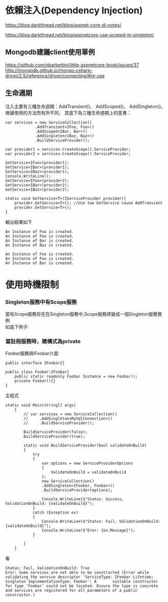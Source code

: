 # 依賴注入(Dependency Injection)

https://blog.darkthread.net/blog/aspnet-core-di-notes/  

https://blog.darkthread.net/blog/aspnetcore-use-scoped-in-singleton/

## Mongodb建議client使用單例  

  https://github.com/nbarbettini/little-aspnetcore-book/issues/37
  http://mongodb.github.io/mongo-csharp-driver/2.5/reference/driver/connecting/#re-use
  

## 生命週期

  注入主要有三種生命週期：AddTransient()、 AddScoped()、 AddSingleton()，根據使用的方法而有所不同，
  其底下為三種生命週期上的差異：
  
    var services = new ServiceCollection()
                 .AddTransient<IFoo, Foo>()
                 .AddScoped<IBar, Bar>()
                 .AddSingleton<IBaz, Baz>()
                 .BuildServiceProvider();
            
    var provider1 = services.CreateScope().ServiceProvider;
    var provider2 = services.CreateScope().ServiceProvider;
    
    GetService<IFoo>(provider1);
    GetService<IBar>(provider1);
    GetService<IBaz>(provider1);
    Console.WriteLine();
    GetService<IFoo>(provider2);
    GetService<IBar>(provider2);
    GetService<IBaz>(provider2);
            
    static void GetService<T>(IServiceProvider provider){
        provider.GetService<T>(); //Use two GetService cause AddTransient
        provider.GetService<T>();
    }
  
  輸出結果如下
  
    An Instance of Foo is created.
    An Instance of Foo is created.
    An Instance of Bar is created.
    An Instance of Baz is created.
  
    An Instance of Foo is created.
    An Instance of Foo is created.
    An Instance of Bar is created.

# 使用時機限制  

### Singleton服務中有Scope服務  
  
當有Scope服務存在在Singleton服務中,Scope服務將變成一個Singleton服務實例  
如底下例子:  

### 當註冊服務時，建構式為private 
  
Foobar服務與IFoobar介面
    
    public interface IFoobar{}

    public class Foobar:IFoobar{
        public static readonly Foobar Instance = new Foobar();
        private Foobar(){}
    }  
 主程式
   
    static void Main(string[] args)
        {
            // var services = new ServiceCollection()
            //     .AddSingleton<MySqlConnection>()
            //     .BuildServiceProvider();

            BuildServiceProvider(false);
            BuildServiceProvider(true);

            static void BuildServiceProvider(bool validateOnBuild)
            {
                try
                {
                    var options = new ServiceProviderOptions
                    {
                        ValidateOnBuild = validateOnBuild
                    };
                    new ServiceCollection()
                    .AddSingleton<IFoobar, Foobar>()
                    .BuildServiceProvider(options);

                    Console.WriteLine($"Status: Success, ValidationOnBuild: {validateOnBuild}");
                }
                catch (Exception ex)
                {
                    Console.WriteLine($"Status: Fail, ValidationOnBuild: {validateOnBuild}");
                    Console.WriteLine($"Eror: {ex.Message}");
                }

            }
        }  
  
  看  
  
    Status: Fail, ValidationOnBuild: True
    Eror: Some services are not able to be constructed (Error while validating the service descriptor 'ServiceType: IFoobar Lifetime: Singleton ImplementationType: Foobar': A       suitable constructor for type 'Foobar' could not be located. Ensure the type is concrete and services are registered for all parameters of a public constructor.)
